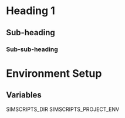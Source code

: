 
# Heading 1

## Sub-heading

### Sub-sub-heading

# Environment Setup

## Variables
SIMSCRIPTS_DIR
SIMSCRIPTS_PROJECT_ENV

